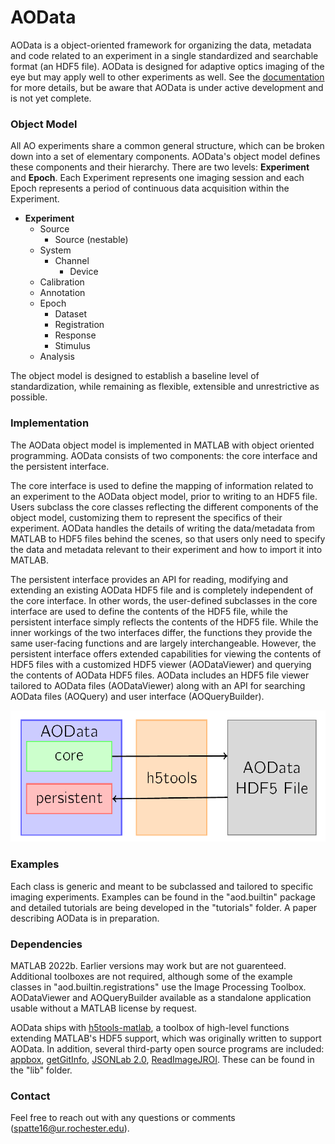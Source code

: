 # AOData

AOData is a object-oriented framework for organizing the data, metadata and code related to an experiment in a single standardized and searchable format (an HDF5 file). AOData is designed for adaptive optics imaging of the eye but may apply well to other experiments as well. See the [documentation](docs/ao-data-tools-documentation.pdf) for more details, but be aware that AOData is under active development and is not yet complete. 

### Object Model 
All AO experiments share a common general structure, which can be broken down into a set of elementary components. AOData's object model defines these components and their hierarchy. There are two levels: **Experiment** and **Epoch**. Each Experiment represents one imaging session and each Epoch represents a period of continuous data acquisition within the Experiment. 

- **Experiment**
  - Source
    - Source (nestable) 
  - System
    - Channel
      - Device
  - Calibration
  - Annotation
  - Epoch
    - Dataset
    - Registration
    - Response
    - Stimulus
  - Analysis
 
 The object model is designed to establish a baseline level of standardization, while remaining as flexible, extensible and unrestrictive as possible. 

### Implementation
The AOData object model is implemented in MATLAB with object oriented programming. AOData consists of two components: the core interface and the persistent interface. 

The core interface is used to define the mapping of information related to an experiment to the AOData object model, prior to writing to an HDF5 file. Users subclass the core classes reflecting the different components of the object model, customizing them to represent the specifics of their experiment. AOData handles the details of writing the data/metadata from MATLAB to HDF5 files behind the scenes, so that users only need to specify the data and metadata relevant to their experiment and how to import it into MATLAB.

The persistent interface provides an API for reading, modifying and extending an existing AOData HDF5 file and is completely independent of the core interface. In other words, the user-defined subclasses in the core interface are used to define the contents of the HDF5 file, while the persistent interface simply reflects the contents of the HDF5 file. While the inner workings of the two interfaces differ, the functions they provide the same user-facing functions and are largely interchangeable. However, the persistent interface offers extended capabilities for viewing the contents of HDF5 files with a customized HDF5 viewer (AODataViewer) and querying the contents of AOData HDF5 files. AOData includes an HDF5 file viewer tailored to AOData files (AODataViewer) along with an API for searching AOData files (AOQuery) and user interface (AOQueryBuilder).

![Code](docs/aodata_code.png) 

### Examples
Each class is generic and meant to be subclassed and tailored to specific imaging experiments. Examples can be found in the "aod.builtin" package and detailed tutorials are being developed in the "tutorials" folder. A paper describing AOData is in preparation.

### Dependencies
MATLAB 2022b. Earlier versions may work but are not guarenteed. Additional toolboxes are not required, although some of the example classes in "aod.builtin.registrations" use the Image Processing Toolbox. AODataViewer and AOQueryBuilder available as a standalone application usable without a MATLAB license by request.

AOData ships with [h5tools-matlab](https://github.com/sarastokes/h5tools-matlab), a toolbox of high-level functions extending MATLAB's HDF5 support, which was originally written to support AOData. In addition, several third-party open source programs are included: [appbox](https://github.com/cafarm/appbox), [getGitInfo](https://www.mathworks.com/matlabcentral/fileexchange/32864-get-git-info), [JSONLab 2.0](https://www.mathworks.com/matlabcentral/fileexchange/33381-jsonlab-a-toolbox-to-encode-decode-json-files?s_tid=ta_fx_results),  [ReadImageJROI](https://github.com/DylanMuir/ReadImageJROI). These can be found in the "lib" folder. 

### Contact
Feel free to reach out with any questions or comments (spatte16@ur.rochester.edu).